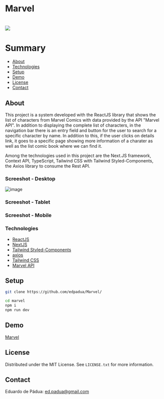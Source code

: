 # Marvel

<h1>
    <a href="https://marvel-blush-kappa.vercel.app/"><img src="https://github.com/edpadua/Marvel/blob/main/marvel/public/marvel-app-capture.gif"></a>
</h1>

# Summary

- [About](#about)
- [Technologies](#technologies)
- [Setup](#setup)
- [Demo](#demo)
- [License](#license)
- [Contact](#contact)
 
## About

This project is a system developed with the ReactJS library that shows the list of characters from Marvel Comics with data provided by the API "Marvel API". In addition to displaying the complete list of characters, in the navigation bar there is an entry field and button for the user to search for a specific character by name. In addition to this, if the user clicks on details link, it goes to a specific page showing more information of a charater as well as the list comic book where we can find it.

Among the technologies used in this project are the Next.JS framework, Context API, TypeScript, Tailwind CSS with Tailwind Styled-Components, the Axios library to consume the Rest API.

### Screeshot - Desktop

![image](https://github.com/edpadua/Marvel/assets/4975360/0e1418fe-5ef9-4d3c-9dfc-aaf51427153e)

### Screeshot - Tablet



### Screeshot - Mobile



### Technologies

- [ReactJS](https://reactjs.org)
- [NextJS](https://nextjs.org/)
- [Tailwind Styled-Components](https://www.npmjs.com/package/tailwind-styled-components)
- [axios](https://www.npmjs.com/package/axios)
- [Tailwind CSS](https://tailwindcss.com/)
- [Marvel API](https://developer.marvel.com/)

## Setup


```bash
git clone https://github.com/edpadua/Marvel/

cd marvel
npm i
npm run dev
```

## Demo

[Marvel](https://marvel-blush-kappa.vercel.app/)

## License

Distributed under the MIT License. See `LICENSE.txt` for more information.


## Contact

Eduardo de Pádua: ed.padua@gmail.com

